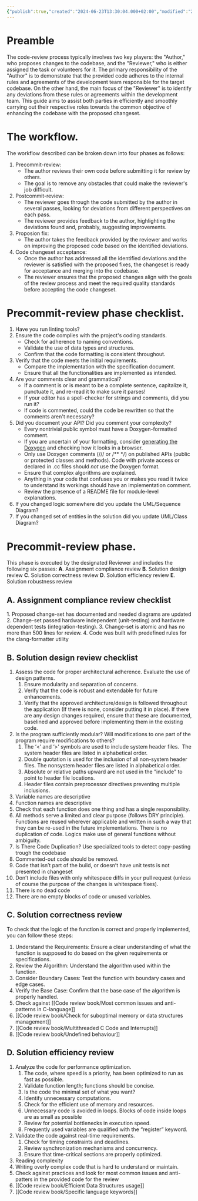 ```yaml
---
{"publish":true,"created":"2024-06-23T13:30:04.000+02:00","modified":"2024-06-23T13:30:04.000+02:00","cssclasses":""}
---
```


# Preamble
The code-review process typically involves two key players: the "Author," who proposes changes to the codebase, and the "Reviewer," who is either assigned the task or volunteers for it. The primary responsibility of the "Author" is to demonstrate that the provided code adheres to the internal rules and agreements of the development team responsible for the target codebase. On the other hand, the main focus of the "Reviewer" is to identify any deviations from these rules or agreements within the development team. This guide aims to assist both parties in efficiently and smoothly carrying out their respective roles towards the common objective of enhancing the codebase with the proposed changeset.

# The workflow.
The workflow described can be broken down into four phases as follows:
1. Precommit-review:
	- The author reviews their own code before submitting it for review by others.
	- The goal is to remove any obstacles that could make the reviewer's job difficult.
2. Postcommit-review:
	- The reviewer goes through the code submitted by the author in several passes, looking for deviations from different perspectives on each pass.
	- The reviewer provides feedback to the author, highlighting the deviations found and, probably, suggesting improvements.
3. Proposion fix:
	- The author takes the feedback provided by the reviewer and works on improving the proposed code based on the identified deviations.
4. Code changeset acceptance:
	- Once the author has addressed all the identified deviations and the reviewer is satisfied with the proposed fixes, the changeset is ready for acceptance and merging into the codebase.
	- The reviewer ensures that the proposed changes align with the goals of the review process and meet the required quality standards before accepting the code changeset.

# Precommit-review phase checklist.
1. Have you run linting tools?
2. Ensure the code complies with the project's coding standards.
	- Check for adherence to naming conventions.
	- Validate the use of data types and structures.
	- Confirm that the code formatting is consistent throughout.
3. Verify that the code meets the initial requirements.
	- Compare the implementation with the specification document.
	- Ensure that all the functionalities are implemented as intended.
4. Are your comments clear and grammatical?
	- If a comment is or is meant to be a complete sentence, capitalize it, punctuate it, and re-read it to make sure it parses!
	- If your editor has a spell-checker for strings and comments, did you run it?
	- If code is commented, could the code be rewritten so that the comments aren't necessary?
5. Did you document your API? Did you comment your complexity?
	- Every nontrivial public symbol must have a Doxygen-formatted comment.
	-  If you are uncertain of your formatting, consider [](https://drake.mit.edu/documentation_instructions.html)[generating the Doxygen](https://drake.mit.edu/documentation_instructions.html) and checking how it looks in a browser.
	- Only use Doxygen comments (/// or /** */) on published APIs (public or protected classes and methods). Code with private access or declared in .cc files should _not_ use the Doxygen format.
	- Ensure that complex algorithms are explained.
	- Anything in your code that confuses you or makes you read it twice to understand its workings should have an implementation comment.
	- Review the presence of a README file for module-level explanations.
6. If you changed logic somewhere did you update the UML/Sequence Diagram?
7. If you changed set of entities in the solution did you update UML/Class Diagram?

# Precommit-review phase.
This phase is executed by the designated Reviewer and includes the following six passes:
 **A**. Assignment compliance review
 **B**. Solution design review
 **C**. Solution correctness review
 **D**. Solution efficiency review
 **E**. Solution robustness review

## A. Assignment compliance review checklist
1. Proposed change-set has documented and needed diagrams are updated
2. Change-set passed hardware independent (unit-testing) and hardware dependent tests (integration-testing).
3. Change-set is atomic and has no more than 500 lines for review.
4. Code was built with predefined rules for the clang-formatter utility

## B. Solution design review checklist

1. Assess the code for proper architectural adherence. Evaluate the use of design patterns.
	1. Ensure modularity and separation of concerns.
	2. Verify that the code is robust and extendable for future enhancements.
	3. Verify that the approved architecture/design is followed throughout the application (If there is none, consider putting it in place). If there are any design changes required, ensure that these are documented, baselined and approved before implementing them in the existing code.
2. Is the program sufficiently modular? Will modifications to one part of the program require modifications to others?
	1. The ‘<’ and ‘>’ symbols are used to include system header files.  The system header files are listed in alphabetical order.
	2. Double quotation is used for the inclusion of all non-system header files. The nonsystem header files are listed in alphabetical order.
	3. Absolute or relative paths upward are not used in the "include" to point to header file locations.
	4. Header files contain preprocessor directives preventing multiple inclusions.
3. Variable names are descriptive
4. Function names are descriptive
5. Check that each function does one thing and has a single responsibility.
6. All methods serve a limited and clear purpose (follows DRY principle). Functions are reused wherever applicable and written in such a way that they can be re-used in the future implementations. There is no duplication of code. Logics make use of general functions without ambiguity.
7. Is There Code Duplication? Use specialized tools to detect copy-pasting trough the codebase
8. Commented-out code should be removed.
9. Code that isn’t part of the build, or doesn’t have unit tests is not presented in changeset
10. Don’t include files with only whitespace diffs in your pull request (unless of course the purpose of the changes is whitespace fixes).
11. There is no dead code
12. There are no empty blocks of code or unused variables.

## C. Solution correctness review
To check that the logic of the function is correct and properly implemented, you can follow these steps:
1. Understand the Requirements: Ensure a clear understanding of what the function is supposed to do based on the given requirements or specifications.
2. Review the Algorithm: Understand the algorithm used within the function.
3. Consider Boundary Cases: Test the function with boundary cases and edge cases.
4. Verify the Base Case: Confirm that the base case of the algorithm is properly handled.
5. Check against  [[Code review book/Most common issues and anti-patterns in C-language]]
6. [[Code review book/Check for suboptimal memory or data structures management]]
7. [[Code review book/Multithreaded C Code and Interrupts]]
8. [[Code review book/Undefined behaviour]]

## D. Solution efficiency review

1. Analyze the code for performance optimization.
	1. The code, where speed is a priority, has been optimized to run as fast as possible.
	2. Validate function length; functions should be concise.
	3. Is the code the minimal set of what you want?
	4. Identify unnecessary computations.
	5. Check for the efficient use of memory and resources.
	2. Unnecessary code is avoided in loops. Blocks of code inside loops are as small as possible
	3. Review for potential bottlenecks in execution speed.
	4. Frequently used variables are qualified with the “register” keyword.
2. Validate the code against real-time requirements.
	1. Check for timing constraints and deadlines.
	2. Review synchronization mechanisms and concurrency.
	3. Ensure that time-critical sections are properly optimized.
3. Reading complexity
4. Writing overly complex code that is hard to understand or maintain.
5. Check against practices and look for most common issues and anti-patters in the provided code for the review
6. [[Code review book/Efficient Data Structures usage]]
7. [[Code review book/Specific language keywords]]

